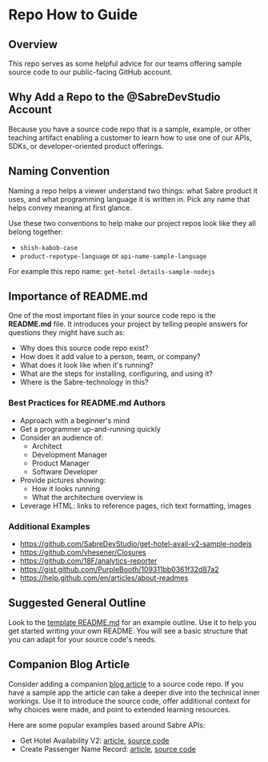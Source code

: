 # Repo How to Guide

## Overview

This repo serves as some helpful advice for our teams offering sample source code to our public-facing GitHub account.

## Why Add a Repo to the @SabreDevStudio Account

Because you have a source code repo that is a sample, example, or other teaching artifact enabling a customer to learn how to use one of our APIs, SDKs, or developer-oriented product offerings. 

## Naming Convention

Naming a repo helps a viewer understand two things: what Sabre product it uses, and what programming language it is written in. Pick any name that helps convey meaning at first glance. 

Use these two conventions to help make our project repos look like they all belong together:  

  * `shish-kabob-case`
  * `product-repotype-language` or `api-name-sample-language`

For example this repo name: `get-hotel-details-sample-nodejs`

## Importance of README.md

One of the most important files in your source code repo is the **README.md** file. It introduces your project by telling people answers for questions they might have such as:

* Why does this source code repo exist?
* How does it add value to a person, team, or company?
* What does it look like when it's running?
* What are the steps for installing, configuring, and using it?
* Where is the Sabre-technology in this?

### Best Practices for README.md Authors

* Approach with a beginner's mind
* Get a programmer up-and-running quickly
* Consider an audience of:
  * Architect
  * Development Manager
  * Product Manager
  * Software Developer
* Provide pictures showing: 
  * How it looks running
  * What the architecture overview is
* Leverage HTML: links to reference pages, rich text formatting, images

### Additional Examples
* https://github.com/SabreDevStudio/get-hotel-avail-v2-sample-nodejs
* https://github.com/vhesener/Closures
* https://github.com/18F/analytics-reporter
* https://gist.github.com/PurpleBooth/109311bb0361f32d87a2
* https://help.github.com/en/articles/about-readmes

## Suggested General Outline

Look to the [template README.md](./README%20template.md) for an example outline. Use it to help you get started writing your own README. You will see a basic structure that you can adapt for your source code's needs. 

## Companion Blog Article

Consider adding a companion [blog article](https://blog.developer.sabre.com/) to a source code repo. If you have a sample app the article can take a deeper dive into the technical inner workings. Use it to introduce the source code, offer additional context for why choices were made, and point to extended learning resources.

Here are some popular examples based around Sabre APIs:

* Get Hotel Availability V2: [article](https://blog.developer.sabre.com/blog/2019/06/27/content-services-lodging-deep-dive-part-1-getting-availability/), [source code](https://github.com/SabreDevStudio/get-hotel-avail-v2-sample-nodejs)
* Create Passenger Name Record: [article](https://blog.developer.sabre.com/blog/2018/11/06/creating-passenger-name-record/), [source code](https://github.com/SabreDevStudio/create-passenger-name-record-sample-nodejs)

